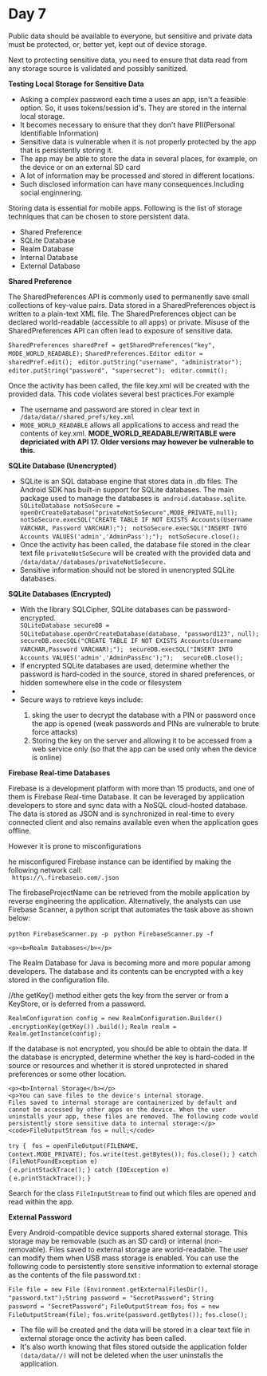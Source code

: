 <h1>Day 7</h1>
<p>Public data should be available to everyone, but sensitive and private data must be protected, or, better yet, kept out of device storage.</p>
<p>Next to protecting sensitive data, you need to ensure that data read from any storage source is validated and possibly sanitized.</p>
<p><b>Testing Local Storage for Sensitive Data</b></p>
<ul>
  <li>Asking a complex password each time a uses an app, isn't a feasible option. So, it uses tokens/session id's. They are stored in the internal local storage.</li>
  <li>It becomes necessary to ensure that they don't have PII(Personal Identifiable Information)</li>
  <li>Sensitive data is vulnerable when it is not properly protected by the app that is persistently storing it.</li>
  <li>The app may be able to store the data in several places, for example, on the device or on an external SD card</li>
  <li>A lot of information may be processed and stored in different locations.</li>
  <li>Such disclosed information can have many consequences.Including social enginnering.</li>
</ul>
<p>Storing data is essential for mobile apps. Following is the list of storage techniques that can be chosen to store persistent data.</p>
<ul>
  <li>Shared Preference</li>
  <li>SQLite Database</li>
  <li>Realm Database</li>
  <li>Internal Database</li>
  <li>External Database</li>
</ul>

<p><b>Shared Preference</b></p>
<p>The SharedPreferences API is commonly used to permanently save small collections of key-value pairs. Data stored
in a SharedPreferences object is written to a plain-text XML file. The SharedPreferences object can be declared
world-readable (accessible to all apps) or private. Misuse of the SharedPreferences API can often lead to exposure of
sensitive data. </p>
<code>SharedPreferences sharedPref = getSharedPreferences("key", MODE_WORLD_READABLE);</code>
  <code>SharedPreferences.Editor editor = sharedPref.edit(); </code>
  <code>editor.putString("username", "administrator");</code>
  <code>editor.putString("password", "supersecret"); </code>
  <code>editor.commit(); </code>
  
<p>Once the activity has been called, the file key.xml will be created with the provided data. This code violates several
best practices.For example</p>
<ul>
  <li>The username and password are stored in clear text in<code> /data/data/<package-name>/shared_prefs/key.xml</code></li>
  <li><code>MODE_WORLD_READABLE</code> allows all applications to access and read the contents of key.xml. <b>MODE_WORLD_READABLE/WRITABLE were depriciated with API 17. Older versions may however be vulnerable to this.</b></li>
</ul>
<p><b>SQLite Database (Unencrypted)</b></p>
<ul>
  <li>SQLite is an SQL database engine that stores data in .db files. The Android SDK has built-in support for SQLite databases. The main package used to manage the databases is<code> android.database.sqlite</code>.</li>
  <code>SQLiteDatabase notSoSecure = openOrCreateDatabase("privateNotSoSecure",MODE_PRIVATE,null); </code>
  <code>notSoSecure.execSQL("CREATE TABLE IF NOT EXISTS Accounts(Username VARCHAR, Password VARCHAR);"); </code>
  <code>notSoSecure.execSQL("INSERT INTO Accounts VALUES('admin','AdminPass');"); </code>
  <code>notSoSecure.close();</code>
  <li>Once the activity has been called, the database file stored in the clear text file <code>privateNotSoSecure</code> will be created with the provided data and <code>/data/data/<package-name>/databases/privateNotSoSecure.</code> </li>
  <li>Sensitive information should not be stored in unencrypted SQLite databases.</li>
</ul>
<p><b>SQLite Databases (Encrypted)</b></p>
<ul>
  <li>With the library SQLCipher, SQLite databases can be password-encrypted.</li>
  <code>SQLiteDatabase secureDB = SQLiteDatabase.openOrCreateDatabase(database, "password123", null);</code>
   <code> secureDB.execSQL("CREATE TABLE IF NOT EXISTS Accounts(Username VARCHAR,Password VARCHAR);"); </code>
  <Code>secureDB.execSQL("INSERT INTO Accounts VALUES('admin','AdminPassEnc');"); </code>
   <code> secureDB.close();</code>
  <li>If encrypted SQLite databases are used, determine whether the password is hard-coded in the source, stored in shared preferences, or hidden somewhere else in the code or filesystem<li>
  <li>Secure ways to retrieve keys include: </li>
  <ol>
    <li>sking the user to decrypt the database with a PIN or password once the app is opened (weak passwords and PINs are vulnerable to brute force attacks)</li>
    <li>Storing the key on the server and allowing it to be accessed from a web service only (so that the app can be used only when the device is online) </li>
  <ol>
</ul>
<p><b>Firebase Real-time Databases</b></p>
<p>Firebase is a development platform with more than 15 products, and one of them is Firebase Real-time Database. It can be leveraged by application developers to store and sync data with a NoSQL cloud-hosted database. The data is
stored as JSON and is synchronized in real-time to every connected client and also remains available even when the
application goes offline.</p>
    <p>However it is prone to misconfigurations</p>
    <p>he misconfigured Firebase instance can be identified by making the following network call:<br> <code> https://\<firebaseProjectName\>.firebaseio.com/.json</code></p>
    <p>The firebaseProjectName can be retrieved from the mobile application by reverse engineering the application. Alternatively, the analysts can use Firebase Scanner, a python script that automates the task above as shown below:</p>
    <code>python FirebaseScanner.py -p <pathOfAPKFile></code>
    <code>python FirebaseScanner.py -f <commaSeperatedFirebaseProjectName></code>
     
    <p><b>Realm Databases</b></p>    
<p>The Realm Database for Java is becoming more and more popular among developers. The database and its contents can be encrypted with a key stored in the configuration file.</p>     
 <p>//the getKey() method either gets the key from the server or from a KeyStore, or is deferred from a password.</p>
    <code>RealmConfiguration config = new RealmConfiguration.Builder()</code>
    <code>.encryptionKey(getKey())</code>
    <code>.build();</code>
    <code>Realm realm = Realm.getInstance(config);</code>
    <p>If the database is not encrypted, you should be able to obtain the data. If the database is encrypted, determine whether the key is hard-coded in the source or resources and whether it is stored unprotected in shared preferences or some other location.</p>
    
    <p><b>Internal Storage</b></p>
    <p>You can save files to the device's internal storage. 
    Files saved to internal storage are containerized by default and cannot be accessed by other apps on the device. When the user uninstalls your app, these files are removed. The following code would persistently store sensitive data to internal storage:</p>
    <code>FileOutputStream fos = null;</code>
<code>try { </code>
<code>fos = openFileOutput(FILENAME, Context.MODE_PRIVATE);</code>
<code>fos.write(test.getBytes());</code>
<code>fos.close();</code>
<code>} catch (FileNotFoundException e) {</code>
<code>e.printStackTrace();</code>
<code>} catch (IOException e) {</code>
<code>e.printStackTrace();</code>
<code>}</code>
    
<p>Search for the class <code>FileInputStream</code> to find out which files are opened and read within the app.</p>
<p><b>External Password</b></p>
<p>Every Android-compatible device supports shared external storage. This storage may be removable (such as an SD card) or internal (non-removable). Files saved to external storage are world-readable. The user can modify them when USB mass storage is enabled. You can use the following code to persistently store sensitive information to external
storage as the contents of the file password.txt :</p>

<code>File file = new File (Environment.getExternalFilesDir(), "password.txt");String password = "SecretPassword";</code>
<code>String password = "SecretPassword";</code>
<code>FileOutputStream fos;</code>
<code>fos = new FileOutputStream(file);</code>
<code>fos.write(password.getBytes());</code>
<code>fos.close();</code>
<ul>
<li>The file will be created and the data will be stored in a clear text file in external storage once the activity has been called.</li>
<li>It's also worth knowing that files stored outside the application folder <code>(data/data/<package-name>/)</code> will not be deleted when the user uninstalls the application.</li>
</ul>


